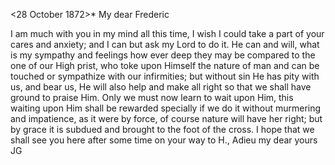  <28 October 1872>*
My dear Frederic

I am much with you in my mind all this time, I wish I could take a part of your cares and anxiety; and I can but ask my Lord to do it. He can and will, what is my sympathy and feelings how ever deep they may be compared to the one of our High prist, who toke upon Himself the nature of man and can be touched or sympathize with our infirmities; but without sin He has pity with us, and bear us, He will also help and make all right so that we shall have ground to praise Him. Only we must now learn to wait upon Him, this waiting upon Him shall be rewarded specially if we do it without murmering and impatience, as it were by force, of course nature will have her right; but by grace it is subdued and brought to the foot of the cross. I hope that we shall see you here after some time on your way to H., 
Adieu my dear
 yours JG
